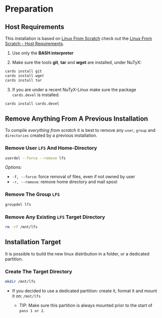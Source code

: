 # Preparation

## Host Requirements

This installation is based on [Linux From Scratch](http://www.linuxfromscratch.org/lfs/) check out the 
[Linux From Scratch - Host Requirements](http://www.linuxfromscratch.org/lfs/view/development/prologue/hostreqs.html).


1. Use only the **BASH interpreter**

2. Make sure the tools **git**, **tar** and **wget** are installed, under NuTyX:

```bash
cards install git
cards install wget
cards install tar
```

3. If you are under a recent NuTyX-Linux make sure the package `cards.devel` is installed.

```bash
cards install cards.devel
```


## Remove Anything From A Previous Installation

To compile *everything from scratch* it is best to remove any `user`, `group` and `directories` created by a previous 
installation.


### Remove User `LFS` And Home-Directory

```bash
userdel --force --remove lfs
```

*Options:*

* `-f, --force`: force removal of files, even if not owned by user
* `-r, --remove`: remove home directory and mail spool


### Remove The Group `LFS`

```bash
groupdel lfs
```

### Remove Any Existing `LFS` Target Directory

```bash
rm -rf /mnt/lfs
```


## Installation Target

It is possible to build the new linux distribution in a folder, or a dedicated partition.


### Create The Target Directory

```bash
mkdir /mnt/lfs
```

* If you decided to use a dedicated partition: create it, format it and mount it on: `/mnt/lfs`

    * TIP: Make sure this partition is always mounted prior to the start of `pass 1 or 2`. 
